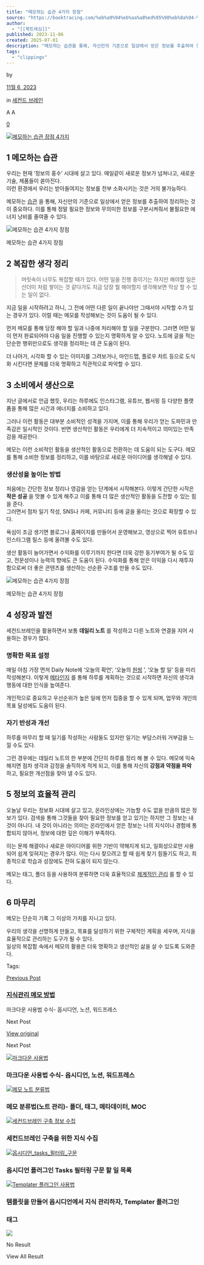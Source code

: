 ```yaml
---
title: "메모하는 습관 4가지 장점"
source: "https://booktracing.com/%eb%a9%94%eb%aa%a8%ed%95%98%eb%8a%94-%ec%8a%b5%ea%b4%80-%ec%9e%a5%ec%a0%90-4%ea%b0%80%ec%a7%80/"
author:
  - "[[북트레싱]]"
published: 2023-11-06
created: 2025-07-01
description: "메모하는 습관을 통해, 자신만의 기준으로 일상에서 얻은 정보를 추출하여 정리한다면, 정말 필요한 정보와 무의미한 정보를 구분시켜줘서 불필요한 에너지 낭비를 줄여줄 수 있다."
tags:
  - "clippings"
---
```

by

[11월 6, 2023](https://booktracing.com/%eb%a9%94%eb%aa%a8%ed%95%98%eb%8a%94-%ec%8a%b5%ea%b4%80-%ec%9e%a5%ec%a0%90-4%ea%b0%80%ec%a7%80/)

in [세컨드 브레인](https://booktracing.com/second-brain/)

A A

[0](https://booktracing.com/%eb%a9%94%eb%aa%a8%ed%95%98%eb%8a%94-%ec%8a%b5%ea%b4%80-%ec%9e%a5%ec%a0%90-4%ea%b0%80%ec%a7%80/#comments)

[![메모하는 습관 장점 4가지](https://booktracing.com/wp-content/uploads/2023/11/%EB%A9%94%EB%AA%A8%ED%95%98%EB%8A%94-%EC%8A%B5%EA%B4%80-%EC%9E%A5%EC%A0%90-4%EA%B0%80%EC%A7%80.webp)](https://booktracing.com/wp-content/uploads/2023/11/%EB%A9%94%EB%AA%A8%ED%95%98%EB%8A%94-%EC%8A%B5%EA%B4%80-%EC%9E%A5%EC%A0%90-4%EA%B0%80%EC%A7%80.webp)

## 1 메모하는 습관

우리는 현재 ‘정보의 홍수’ 시대에 살고 있다. 매일같이 새로운 정보가 넘쳐나고, 새로운 기술, 제품들이 쏟아진다.  
이런 환경에서 우리는 받아들여지는 정보를 전부 소화시키는 것은 거의 불가능하다.

메모하는 [습관](https://booktracing.com/%ec%95%84%ec%a3%bc-%ec%9e%91%ec%9d%80-%ec%8a%b5%ea%b4%80%ec%9d%98-%ed%9e%98/) 을 통해, 자신만의 기준으로 일상에서 얻은 정보를 추출하여 정리하는 것이 중요하다. 이를 통해 정말 필요한 정보와 무의미한 정보를 구분시켜줘서 불필요한 에너지 낭비를 줄여줄 수 있다.

![메모하는 습관 4가지 장점](https://booktracing.com/wp-content/uploads/2023/11/%EB%A8%B8%EB%A6%AC%EA%B0%80-%EB%B3%B5%EC%9E%A1%ED%95%A0-%EB%95%8C.webp)

메모하는 습관 4가지 장점

## 2 복잡한 생각 정리

> 머릿속이 너무도 복잡할 때가 있다. 어떤 일을 진행 중이기는 하지만 해야할 일은 산더미 처럼 쌓이는 것 같다가도 지금 당장 뭘 해야할지 생각해보면 막상 할 수 있는 일이 없다.

지금 일을 시작하려고 하니, 그 전에 어떤 다른 일이 끝나야만 그때서야 시작할 수가 있는 경우가 있다. 이럴 때는 메모를 작성해보는 것이 도움이 될 수 있다.

먼저 메모를 통해 당장 해야 할 일과 나중에 처리해야 할 일을 구분한다. 그러면 어떤 일이 먼저 완료되어야 다음 일을 진행할 수 있는지 명확하게 알 수 있다. 노트에 글을 적는 단순한 행위만으로도 생각을 정리하는 데 큰 도움이 된다.

더 나아가, 시각화 할 수 있는 이미지를 그려보거나, 마인드맵, 플로우 차트 등으로 도식화 시킨다면 문제를 더욱 명확하고 직관적으로 파악할 수 있다.

## 3 소비에서 생산으로

지난 글에서로 언급 했듯, 우리는 하루에도 인스타그램, 유튜브, 웹서핑 등 다양한 플랫폼을 통해 많은 시간과 에너지를 소비하고 있다.

그러나 이런 활동은 대부분 소비적인 성격을 가지며, 이를 통해 우리가 얻는 도파민과 만족감은 일시적인 것이다. 반면 생산적인 활동은 우리에게 더 지속적이고 의미있는 만족감을 제공한다.

메모는 이런 소비적인 활동을 생산적인 활동으로 전환하는 데 도움이 되는 도구다. 메모를 통해 소비한 정보를 정리하고, 이를 바탕으로 새로운 아이디어를 생각해낼 수 있다.

### 생산성을 높이는 방법

처음에는 간단한 정보 정리나 영감을 얻는 단계에서 시작해본다. 이렇게 간단한 시작은 **작은 성공** 을 맛볼 수 있게 해주고 이를 통해 더 많은 생산적인 활동을 도전할 수 있는 힘을 준다.  
그러면서 점차 일기 작성, SNS나 카페, 커뮤니티 등에 글을 올리는 것으로 확장할 수 있다.

욕심이 조금 생기면 블로그나 홈페이지를 만들어서 운영해보고, 영상으로 찍어 유튜브나 인스타그램 릴스 등에 올려볼 수도 있다.

생산 활동이 늘어가면서 수익화를 이루기까지 한다면 더욱 강한 동기부여가 될 수도 있고, 전문성이나 능력의 향에도 큰 도움이 된다. 수익화를 통해 얻은 이익을 다시 재투자함으로써 더 좋은 콘텐츠를 생산하는 선순환 구조를 만들 수도 있다.

![메모하는 습관 4가지 장점](https://booktracing.com/wp-content/uploads/2023/11/%EB%A9%94%EB%AA%A8%ED%95%98%EB%8A%94-%EC%8A%B5%EA%B4%80-%EC%9E%A5%EC%A0%90.webp)

메모하는 습관 4가지 장점

## 4 성장과 발전

세컨드브레인을 활용하면서 보통 **데일리 노트** 를 작성하고 다른 노트와 연결을 지어 사용하는 경우가 많다.

### 명확한 목표 설정

매일 아침 가장 먼저 Daily Note에 ‘오늘의 확언’, ‘오늘의 [원씽](https://booktracing.com/%ec%9b%90%ec%94%bd-%ec%9a%94%ec%95%bd-%eb%a6%ac%eb%b7%b0/) ’, ‘오늘 할 일’ 등을 미리 작성해본다. 이렇게 [메타인지](https://booktracing.com/%ec%9e%90%ea%b8%b0%ea%b0%9d%ea%b4%80%ed%99%94-%ec%9e%90%ea%b8%b0%ea%b0%9d%ea%b4%80%ed%99%94%ec%99%80-%eb%a9%94%ed%83%80%ec%9d%b8%ec%a7%80-%eb%aa%a9%ed%91%9c-%ec%84%a4%ec%a0%95/) 를 통해 하루를 계획하는 것으로 시작하면 자신의 생각과 행동에 대한 인식을 높여준다.

개인적으로 중요하고 우선순위가 높은 일에 먼저 집중을 할 수 있게 되며, 업무와 개인의 목표 달성에도 도움이 된다.

### 자기 반성과 개선

하루를 마무리 할 때 일기를 작성하는 사람들도 있지만 일기는 부담스러워 거부감을 느낄 수도 있다.

그런 경우에는 데일리 노트의 한 부분에 간단히 하루를 정리 해 볼 수 있다. 메모에 익숙해지면 점차 생각과 감정을 솔직하게 적게 되고, 이를 통해 자신의 **강점과 약점을 파악** 하고, 필요한 개선점을 찾아 낼 수도 있다.

## 5 정보의 효율적 관리

오늘날 우리는 정보화 시대에 살고 있고, 온라인상에는 가늠할 수도 없을 만큼의 많은 정보가 있다. 검색을 통해 그것들을 찾아 필요한 정보를 얻고 있기는 하지만 그 정보는 내 것이 아니다. 내 것이 아니라는 의미는 온라인에서 얻은 정보는 나의 지식이나 경험에 통합되지 않아서, 정보에 대한 깊은 이해가 부족하다.

이는 문제 해결이나 새로운 아이디어를 위한 기반이 약해지게 되고, 일회성으로만 사용되어 쉽게 잊혀지는 경우가 많다. 이는 다시 찾으려고 할 때 쉽게 찾기 힘들기도 하고, 최종적으로 학습과 성장에도 전혀 도움이 되지 않는다.

메모는 태그, 폴더 등을 사용하여 분류하면 더욱 효율적으로 [체계적인 관리](https://booktracing.com/%ec%a7%80%ec%8b%9d%ea%b4%80%eb%a6%ac%ec%8b%9c%ec%8a%a4%ed%85%9c-code%eb%b2%95%ec%b9%99/) 를 할 수 있다.

## 6 마무리

메모는 단순히 기록 그 이상의 가치를 지니고 있다.

우리의 생각을 선명하게 만들고, 목표를 달성하기 위한 구체적인 계획을 세우며, 지식을 효율적으로 관리하는 도구가 될 수 있다.  
일상의 복잡함 속에서 메모의 활용은 더욱 명확하고 생산적인 삶을 살 수 있도록 도와준다.

Tags:

[Previous Post](https://booktracing.com/%ec%a7%80%ec%8b%9d%ea%b4%80%eb%a6%ac-%eb%a9%94%eb%aa%a8-%ec%84%b8%ec%bb%a8%eb%93%9c%eb%b8%8c%eb%a0%88%ec%9d%b8/)

### [지식관리 메모 방법](https://booktracing.com/%ec%a7%80%ec%8b%9d%ea%b4%80%eb%a6%ac-%eb%a9%94%eb%aa%a8-%ec%84%b8%ec%bb%a8%eb%93%9c%eb%b8%8c%eb%a0%88%ec%9d%b8/)

마크다운 사용법 수식- 옵시디언, 노션, 워드프레스

Next Post

[View original](https://booktracing.com/%eb%a7%88%ed%81%ac%eb%8b%a4%ec%9a%b4-%ec%82%ac%ec%9a%a9%eb%b2%95-%ec%98%b5%ec%8b%9c%eb%94%94%ec%96%b8/)

Next Post

[![마크다운 사용법](https://booktracing.com/wp-content/uploads/2023/11/%EB%A7%88%ED%81%AC%EB%8B%A4%EC%9A%B4-%EC%82%AC%EC%9A%A9%EB%B2%95-75x75.webp)](https://booktracing.com/%eb%a7%88%ed%81%ac%eb%8b%a4%ec%9a%b4-%ec%82%ac%ec%9a%a9%eb%b2%95-%ec%98%b5%ec%8b%9c%eb%94%94%ec%96%b8/)

### 마크다운 사용법 수식- 옵시디언, 노션, 워드프레스

[![메모 노트 분류법](https://booktracing.com/wp-content/uploads/2023/11/%EB%A9%94%EB%AA%A8-%EB%85%B8%ED%8A%B8-%EB%B6%84%EB%A5%98%EB%B2%95-75x75.png)](https://booktracing.com/%eb%a9%94%eb%aa%a8-%eb%b6%84%eb%a5%98%eb%b2%95-%eb%85%b8%ed%8a%b8-%ea%b4%80%eb%a6%ac/)

### 메모 분류법(노트 관리)- 폴더, 태그, 메타데이터, MOC

[![세컨드브레인 구축 정보 수집](https://booktracing.com/wp-content/uploads/2023/11/%EC%84%B8%EC%BB%A8%EB%93%9C%EB%B8%8C%EB%A0%88%EC%9D%B8-%EA%B5%AC%EC%B6%95-%EC%A0%95%EB%B3%B4-%EC%88%98%EC%A7%91-75x75.webp)](https://booktracing.com/%ec%84%b8%ec%bb%a8%eb%93%9c%eb%b8%8c%eb%a0%88%ec%9d%b8-%ea%b5%ac%ec%b6%95-%ec%a0%95%eb%b3%b4-%ec%88%98%ec%a7%91/)

### 세컨드브레인 구축을 위한 지식 수집

[![옵시디언_tasks_필터링_구문](https://booktracing.com/wp-content/uploads/2023/12/%EC%98%B5%EC%8B%9C%EB%94%94%EC%96%B8_tasks_%ED%95%84%ED%84%B0%EB%A7%81_%EA%B5%AC%EB%AC%B8-75x75.webp)](https://booktracing.com/tasks-%ed%95%84%ed%84%b0%eb%a7%81-%ea%b5%ac%eb%ac%b8/)

### 옵시디언 플러그인 Tasks 필터링 구문 할 일 목록

[![Templater 플러그인 사용법](https://booktracing.com/wp-content/uploads/2023/12/Templater-%ED%94%8C%EB%9F%AC%EA%B7%B8%EC%9D%B8-%EC%82%AC%EC%9A%A9%EB%B2%95-75x75.webp)](https://booktracing.com/%ec%98%b5%ec%8b%9c%eb%94%94%ec%96%b8-%ed%85%9c%ed%94%8c%eb%a6%bf-templater-%ed%94%8c%eb%9f%ac%ea%b7%b8%ec%9d%b8/)

### 템플릿을 만들어 옵시디언에서 지식 관리하자, Templater 플러그인

### 태그

![](https://booktracing.com/wp-content/uploads/2023/09/%EB%B6%81%ED%8A%B8%EB%9E%98%EC%8B%B1-%EC%95%BC%EA%B0%84%EB%AA%A8%EB%93%9C-%EC%A0%84%ED%99%98-1.png) 

No Result

View All Result